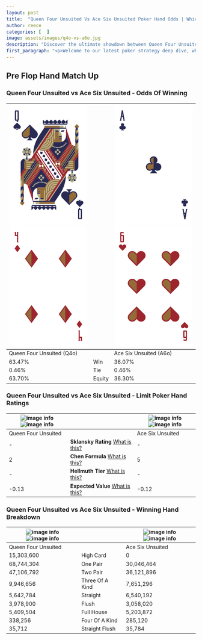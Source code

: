 ```yaml
---
layout: post
title:  "Queen Four Unsuited Vs Ace Six Unsuited Poker Hand Odds | Which Is The Better Hand In Poker? A Complete Guide"
author: reece
categories: [  ]
image: assets/images/q4o-vs-a6o.jpg
description: "Discover the ultimate showdown between Queen Four Unsuited and Ace Six Unsuited in poker! Uncover the odds, strategies, and scenarios where one hand triumphs over the other. Get ready to up your poker game with this thrilling analysis."
first_paragraph: "<p>Welcome to our latest poker strategy deep dive, where we're pitting two distinct hands against each other in a high-stakes showdown: Queen Four Unsuited vs Ace Six Unsuited.</p><p>In the dynamic world of poker, every decision counts, and knowing which hand holds the upper hand is key to your success at the table.</p><p>In this article, we'll dissect these two hands, explore the scenarios where one dominates the other, and equip you with the knowledge to make strategic choices that can tip the odds in your favor.</p><p>Get ready to unravel the intriguing dynamics of these poker hands and elevate your game to new heights.</p>"
---
```




[comment]: # (sp0)

## Pre Flop Hand Match Up

<div class="table hand-ratings" markdown="1"> 



### Queen Four Unsuited vs Ace Six Unsuited - Odds Of Winning


    
| ![image info](assets/images/hand1/q.png) ![image info](assets/images/hand1/4o.png) |  | ![image info](assets/images/hand2/a.png) ![image info](assets/images/hand2/6o.png) |
| -------- | -------- | -------- |
| Queen Four Unsuited (Q4o) |  | Ace Six Unsuited (A6o) |
| 63.47% | Win | 36.07% |
| 0.46% | Tie | 0.46% |
| 63.70% | Equity | 36.30% |




[comment]: # (sp1)



### Queen Four Unsuited vs Ace Six Unsuited - Limit Poker Hand Ratings


    
| ![image info](https://www.riverpairs.com/assets/images/hand1/q.png) ![image info](https://www.riverpairs.com/assets/images/hand1/4o.png) |  | ![image info](https://www.riverpairs.com/assets/images/hand2/a.png) ![image info](https://www.riverpairs.com/assets/images/hand2/6o.png) |
| -------- | -------- | -------- |
| Queen Four Unsuited |  | Ace Six Unsuited |
| - | **Sklansky Rating** [What is this?](/sklansky-rating-explained) | - |
| 2 | **Chen Formula** [What is this?](/chen-formula-explained) | 5 |
| - | **Hellmuth Tier** [What is this?](/Hellmuth-tier-explained) | - |
| -0.13 | **Expected Value** [What is this?](/expected-value-explained) | -0.12 |




[comment]: # (sp2)



### Queen Four Unsuited vs Ace Six Unsuited - Winning Hand Breakdown


    
| ![image info](https://www.riverpairs.com/assets/images/hand1/q.png) ![image info](https://www.riverpairs.com/assets/images/hand1/4o.png) |  | ![image info](https://www.riverpairs.com/assets/images/hand2/a.png) ![image info](https://www.riverpairs.com/assets/images/hand2/6o.png) |
| -------- | -------- | -------- |
| Queen Four Unsuited |  | Ace Six Unsuited |
| 15,303,600 | High Card | 0 |
| 68,744,304 | One Pair | 30,046,464 |
| 47,106,792 | Two Pair | 36,121,896 |
| 9,946,656 | Three Of A Kind | 7,651,296 |
| 5,642,784 | Straight | 6,540,192 |
| 3,978,900 | Flush | 3,058,020 |
| 5,409,504 | Full House | 5,203,872 |
| 338,256 | Four Of A Kind | 285,120 |
| 35,712 | Straight Flush | 35,784 |




[comment]: # (sp3)



</div>

[comment]: # (sp4)



[comment]: # (sp5)

